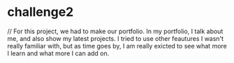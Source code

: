 # challenge2


// For this project, we had to make our portfolio. In my portfolio, I talk about me, and also show my latest projects. I tried to use other feautures I wasn't really familiar with, but as time goes by, I am really exicted to see what more I learn and what more I can add on. 
